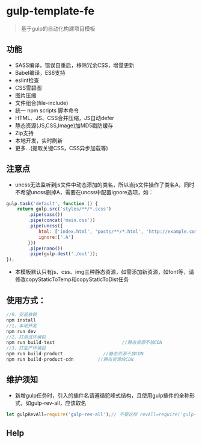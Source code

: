# gulp-template-fe
> 基于gulp的自动化构建项目模板

## 功能
+ SASS编译，错误自重启，移除冗余CSS，增量更新
+ Babel编译，ES6支持
+ eslint检查
+ CSS雪碧图
+ 图片压缩
+ 文件组合(file-include)
+ 统一 npm scripts 脚本命令
+ HTML、JS、CSS合并压缩，JS自动defer
+ 静态资源(JS,CSS,Image)加MD5戳防缓存
+ Zip支持
+ 本地开发，实时刷新
+ 更多...(提取关键CSS，CSS异步加载等)

## 注意点
+ uncss无法监听到js文件中动态添加的类名，所以当js文件操作了类名A，同时不希望uncss删掉A，需要在uncss中配置ignore选项，如：

```javascript
gulp.task('default', function () {
    return gulp.src('styles/**/*.scss')
        .pipe(sass())
        .pipe(concat('main.css'))
        .pipe(uncss({
            html: ['index.html', 'posts/**/*.html', 'http://example.com'],
            ignore:['.A']
        }))
        .pipe(nano())
        .pipe(gulp.dest('./out'));
});
```
+ 本模板默认只有js、css、img三种静态资源，如需添加新资源，如font等，请修改copyStaticToTemp和copyStaticToDist任务

## 使用方式：
```javascript
//0、安装依赖
npm install
//1、本地开发
npm run dev
//2、打测试环境包
npm run build-test                         //静态资源不放CDN
//3、打生产环境包
npm run build-product               //静态资源不放CDN
npm run build-product-cdn         //静态资源放CDN
```

## 维护须知
+ 新增gulp任务时，引入的插件名请遵循驼峰式结构，且使用gulp插件的全称形式，如gulp-rev-all，应该取名

```javascript
let gulpRevAll=require('gulp-rev-all');// 不要这样 revAll=require('gulp-rev-all');
```

## Help
